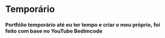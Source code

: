# Temporário

### Portfólio temporário até eu ter tempo e criar o meu próprio, foi feito com base no YouTube Bedimcode